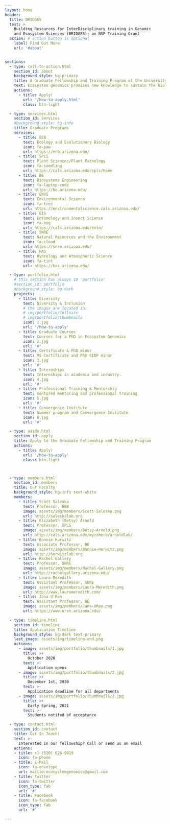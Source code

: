 ```yaml
---
layout: home
header:
  title: BRIDGES 
  text: >
    Building Resources for InterDisciplinary training in Genomic 
    and Ecosystem Sciences (BRIDGES); an NSF Training Grant 
  action: # action button is optional
    label: Find Out More
    url: '#about'


sections:
  - type: call-to-action.html
    section_id: about
    background_style: bg-primary
    title: A Graduate Fellowship and Training Program at the University of AZ 
    text: Ecosystem genomics promises new knowledge to sustain the biological systems that support, interact with, and are disrupted by human society, such as the agroecosystems that supply food to the world -- and, more generally, the plants, microbes, and insects that shape local, regional, and global cycles of energy, water, and carbon in both natural and managed ecosystems. 
    actions:
      - title: Apply!
        url: '/how-to-apply.html'
        class: btn-light

  - type: services.html
    section_id: services 
    #background_style: bg-info
    title: Graduate Programs 
    services:
      - title: EEB 
        text: Ecology and Evolutionary Biology 
        icon: fa-paw
        url: https://eeb.arizona.edu/ 
      - title: SPLS
        text: Plant Sciences/Plant Pathology 
        icon: fa-seedling
        url: https://cals.arizona.edu/spls/home
      - title: BE 
        text: Biosystems Engineering 
        icon: fa-laptop-code
        url: https://be.arizona.edu/
      - title: ENVS 
        text: Environmental Science 
        icon: fa-tree
        url: https://environmentalscience.cals.arizona.edu/
      - title: EIS 
        text: Entomology and Insect Science 
        icon: fa-bug
        url: https://cals.arizona.edu/ento/
      - title: SNRE 
        text: Natural Resources and the Environment 
        icon: fa-cloud
        url: https://snre.arizona.edu/
      - title: HAS 
        text: Hydrology and Atmospheric Science 
        icon: fa-tint
        url: https://has.arizona.edu/

  - type: portfolio.html
    # this section has always ID 'portfolio'
    #section_id: portfolio 
    #background_style: bg-dark
    projects:
      - title: Diversity 
        text: Diversity & Inclusion 
        # the images are located in:
        # img/portfolio/fullsize
        # img/portfolio/thumbnails
        icon: 1.jpg
        url: '/how-to-apply'
      - title: Graduate Courses 
        text: Courses for a PhD in Ecosystem Genomics  
        icon: 2.jpg
        url: '#'
      - title: Certificate & PhD minor 
        text: MS Certificate and PhD GIDP minor 
        icon: 3.jpg
        url: '#'
      - title: Internships 
        text: Internships in academia and industry. 
        icon: 4.jpg
        url: '#'
      - title: Professional Training & Mentorship 
        text: mentored mentoring and professional training 
        icon: 5.jpg
        url: '#'
      - title: Convergence Institute 
        text: Summer program and Convergence Institute 
        icon: 6.jpg
        url: '#'

  - type: aside.html
    section_id: apply 
    title: Apply to the Graduate Fellowship and Training Program 
    actions:
      - title: Apply!
        url: '/how-to-apply' 
        class: btn-light



  - type: members.html
    section_id: members 
    title: Our Faculty 
    background_style: bg-info text-white
    members:
      - title: Scott Saleska
        text: Professor, EEB 
        image: assets/img/members/Scott-Saleska.png
        url: http://saleskalab.org
      - title: Elizabeth (Betsy) Arnold
        text: Professor, SPLS 
        image: assets/img/members/Betsy-Arnold.png
        url: http://cals.arizona.edu/mycoherb/arnoldlab/ 
      - title: Bonnie Hurwitz
        text: Associate Professor, BE 
        image: assets/img/members/Bonnie-Hurwitz.png
        url: http://hurwitzlab.org
      - title: Rachel Gallery
        text: Professor, SNRE 
        image: assets/img/members/Rachel-Gallery.png
        url: http://rachelgallery.arizona.edu/ 
      - title: Laura Meredith
        text: Assistant Professor, SNRE 
        image: assets/img/members/Laura-Meredith.png
        url: http://www.laurameredith.com/ 
      - title: Jana U'Ren
        text: Assistant Professor, BE 
        image: assets/img/members/Jana-URen.png
        url: https://www.uren.arizona.edu/ 

  - type: timeline.html
    section_id: timeline
    title: Application Timeline
    background_style: bg-dark text-primary
    last_image: assets/img/timeline-end.png
    actions:
      - image: assets/img/portfolio/thumbnails/1.jpg
        title: >+
          October 2020 
        text: >-
          Application opens
      - image: assets/img/portfolio/thumbnails/2.jpg
        title: >+
          December 1st, 2020 
        text: >-
          Application deadline for all departments
      - image: assets/img/portfolio/thumbnails/2.jpg
        title: >+
          Early Spring, 2021
        text: >-
          Students notifed of acceptance

  - type: contact.html
    section_id: contact
    title: Get In Touch!
    text: >-
      Interested in our fellowship? Call or send us an email
    actions:
    - title: +1 (520) 626-9819
      icon: fa-phone
    - title: E-Mail
      icon: fa-envelope
      url: mailto:ecosystemgenomics@gmail.com
    - title: Twitter
      icon: fa-twitter
      icon_type: fab
      url: '#'
    - title: Facebook
      icon: fa-facebook
      icon_type: fab
      url: '#'

---
```

